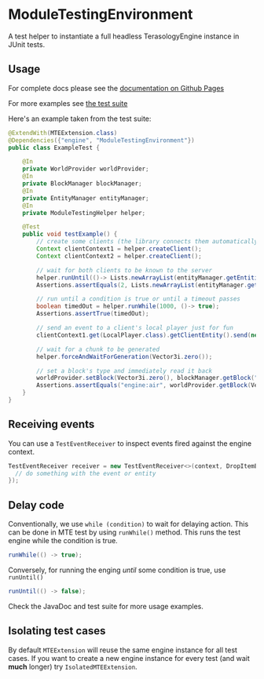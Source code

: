 # ModuleTestingEnvironment

A test helper to instantiate a full headless TerasologyEngine instance in JUnit tests.

## Usage

For complete docs please see the
[documentation on Github Pages](https://terasology.github.io/ModuleTestingEnvironment/org/terasology/moduletestingenvironment/MTEExtension.html)

For more examples see
[the test suite](https://github.com/terasology/ModuleTestingEnvironment/tree/master/src/test/java/org/terasology/moduletestingenvironment)

Here's an example taken from the test suite:

```java
@ExtendWith(MTEExtension.class)
@Dependencies({"engine", "ModuleTestingEnvironment"})
public class ExampleTest {

    @In
    private WorldProvider worldProvider;
    @In
    private BlockManager blockManager;
    @In
    private EntityManager entityManager;
    @In
    private ModuleTestingHelper helper;

    @Test
    public void testExample() {
        // create some clients (the library connects them automatically)
        Context clientContext1 = helper.createClient();
        Context clientContext2 = helper.createClient();

        // wait for both clients to be known to the server
        helper.runUntil(()-> Lists.newArrayList(entityManager.getEntitiesWith(ClientComponent.class)).size() == 2);
        Assertions.assertEquals(2, Lists.newArrayList(entityManager.getEntitiesWith(ClientComponent.class)).size());

        // run until a condition is true or until a timeout passes
        boolean timedOut = helper.runWhile(1000, ()-> true);
        Assertions.assertTrue(timedOut);

        // send an event to a client's local player just for fun
        clientContext1.get(LocalPlayer.class).getClientEntity().send(new ResetCameraEvent());

        // wait for a chunk to be generated
        helper.forceAndWaitForGeneration(Vector3i.zero());

        // set a block's type and immediately read it back
        worldProvider.setBlock(Vector3i.zero(), blockManager.getBlock("engine:air"));
        Assertions.assertEquals("engine:air", worldProvider.getBlock(Vector3f.zero()).getURI().toString());
    }
}
```

## Receiving events

You can use a `TestEventReceiver` to inspect events fired against the engine context.

```java
TestEventReceiver receiver = new TestEventReceiver<>(context, DropItemEvent.class, (event, entity) -> {
  // do something with the event or entity
});
```

## Delay code

Conventionally, we use `while (condition)` to wait for delaying action. This can be done in MTE test by using
`runWhile()` method. This runs the test engine while the condition is true.

```java
runWhile(() -> true);
```

Conversely, for running the enging _until_ some condition is true, use `runUntil()`

```java
runUntil(() -> false);
```

Check the JavaDoc and test suite for more usage examples.

## Isolating test cases

By default `MTEExtension` will reuse the same engine instance for all test cases. If you want to create a new engine
instance for every test (and wait **much** longer) try `IsolatedMTEExtension`.